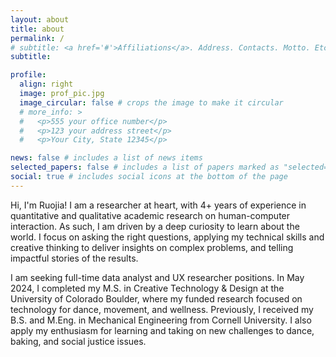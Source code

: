 ```yaml
---
layout: about
title: about
permalink: /
# subtitle: <a href='#'>Affiliations</a>. Address. Contacts. Motto. Etc.
subtitle:

profile:
  align: right
  image: prof_pic.jpg
  image_circular: false # crops the image to make it circular
  # more_info: >
  #   <p>555 your office number</p>
  #   <p>123 your address street</p>
  #   <p>Your City, State 12345</p>

news: false # includes a list of news items
selected_papers: false # includes a list of papers marked as "selected={true}"
social: true # includes social icons at the bottom of the page
---
```


Hi, I'm Ruojia! I am a researcher at heart, with 4+ years of experience in quantitative and qualitative academic research on human-computer interaction. As such, I am driven by a deep curiosity to learn about the world. I focus on asking the right questions, applying my technical skills and creative thinking to deliver insights on complex problems, and telling impactful stories of the results.​
​

I am seeking full-time data analyst and UX researcher positions. In May 2024, I completed my M.S. in Creative Technology & Design at the University of Colorado Boulder, where my funded research focused on technology for dance, movement, and wellness. Previously, I received my B.S. and M.Eng. in Mechanical Engineering from Cornell University. I also apply my enthusiasm for learning and taking on new challenges to dance, baking, and social justice issues.

<!-- Write your biography here. Tell the world about yourself. Link to your favorite [subreddit](http://reddit.com). You can put a picture in, too. The code is already in, just name your picture `prof_pic.jpg` and put it in the `img/` folder.

Put your address / P.O. box / other info right below your picture. You can also disable any of these elements by editing `profile` property of the YAML header of your `_pages/about.md`. Edit `_bibliography/papers.bib` and Jekyll will render your [publications page](/al-folio/publications/) automatically.

Link to your social media connections, too. This theme is set up to use [Font Awesome icons](https://fontawesome.com/) and [Academicons](https://jpswalsh.github.io/academicons/), like the ones below. Add your Facebook, Twitter, LinkedIn, Google Scholar, or just disable all of them. -->
